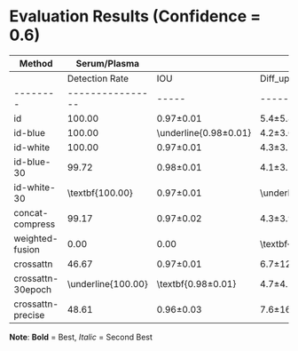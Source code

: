# Evaluation Results (Confidence = 0.6)

| Method | Serum/Plasma | | | | Buffy Coat | | | |
|--------|--------------|----|----|----|-----------|----|----|----|
| | Detection Rate | IOU | Diff_up | Diff_low | Detection Rate | IOU | Diff_up | Diff_low |
|--------|----------------|-----|---------|----------|----------------|-----|---------|----------|
| id | 100.00 | 0.97$\pm$0.01 | 5.4$\pm$5.8 | \underline{3.2$\pm$3.3} | 99.72 | 0.77$\pm$0.07 | 4.3$\pm$3.1 | 2.3$\pm$1.5 |
| id-blue | 100.00 | \underline{0.98$\pm$0.01} | 4.2$\pm$3.0 | 3.4$\pm$2.4 | \textbf{100.00} | \underline{0.77$\pm$0.07} | 4.3$\pm$3.0 | 2.4$\pm$1.7 |
| id-white | 100.00 | 0.97$\pm$0.01 | 4.3$\pm$3.7 | 3.6$\pm$2.9 | 99.44 | 0.75$\pm$0.08 | 4.6$\pm$3.6 | 2.6$\pm$2.2 |
| id-blue-30 | 99.72 | 0.98$\pm$0.01 | 4.1$\pm$3.2 | 3.6$\pm$2.6 | 99.72 | 0.77$\pm$0.07 | 4.3$\pm$2.9 | 2.5$\pm$1.9 |
| id-white-30 | \textbf{100.00} | 0.97$\pm$0.01 | \underline{3.9$\pm$3.8} | 3.7$\pm$2.9 | \underline{99.72} | 0.75$\pm$0.07 | 4.5$\pm$3.3 | 2.5$\pm$1.9 |
| concat-compress | 99.17 | 0.97$\pm$0.02 | 4.3$\pm$3.9 | 4.3$\pm$6.1 | 77.78 | 0.76$\pm$0.06 | 4.3$\pm$2.4 | 2.1$\pm$1.5 |
| weighted-fusion | 0.00 | 0.00 | \textbf{0.0} | \textbf{0.0} | 35.00 | 0.76$\pm$0.06 | \textbf{3.5$\pm$2.1} | 2.2$\pm$1.4 |
| crossattn | 46.67 | 0.97$\pm$0.01 | 6.7$\pm$12.9 | 4.4$\pm$5.8 | 91.94 | 0.76$\pm$0.07 | 4.2$\pm$2.6 | \underline{2.0$\pm$1.4} |
| crossattn-30epoch | \underline{100.00} | \textbf{0.98$\pm$0.01} | 4.7$\pm$4.5 | 3.6$\pm$2.8 | 98.89 | 0.76$\pm$0.07 | 4.6$\pm$3.1 | 2.6$\pm$2.0 |
| crossattn-precise | 48.61 | 0.96$\pm$0.03 | 7.6$\pm$16.1 | 4.5$\pm$5.2 | 65.28 | \textbf{0.78$\pm$0.05} | \underline{3.5$\pm$2.3} | \textbf{1.8$\pm$1.4} |


**Note**: **Bold** = Best, _Italic_ = Second Best

